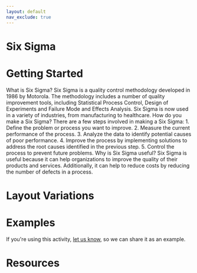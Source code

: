 ```yaml
---
layout: default
nav_exclude: true
---
```


# Six Sigma

# Getting Started

What is Six Sigma? Six Sigma is a quality control methodology developed in 1986 by Motorola. The methodology includes a number of quality improvement tools, including Statistical Process Control, Design of Experiments and Failure Mode and Effects Analysis. Six Sigma is now used in a variety of industries, from manufacturing to healthcare. How do you make a Six Sigma? There are a few steps involved in making a Six Sigma: 1. Define the problem or process you want to improve. 2. Measure the current performance of the process. 3. Analyze the data to identify potential causes of poor performance. 4. Improve the process by implementing solutions to address the root causes identified in the previous step. 5. Control the process to prevent future problems. Why is Six Sigma useful? Six Sigma is useful because it can help organizations to improve the quality of their products and services. Additionally, it can help to reduce costs by reducing the number of defects in a process.

# Layout Variations
# Examples
If you're using this activity, [let us know](https://github.com/Standards-and-Practices/structured-rapid-development/issues/new?assignees=&labels=documentation&template=example-submission.md&title=Example+of+%5Byour+pattern+here%5D), so we can share it as an example.
# Resources